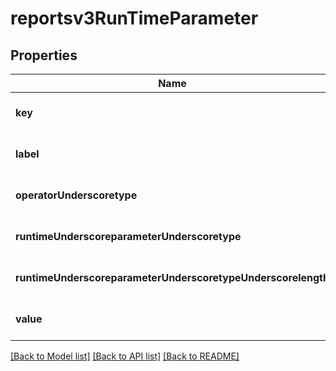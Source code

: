 # reportsv3RunTimeParameter

## Properties
Name | Type | Description | Notes
------------ | ------------- | ------------- | -------------
**key** | **string** |  | [optional] [default to null]
**label** | **string** |  | [optional] [default to null]
**operatorUnderscoretype** | [**Reportsv3OperatorType**](Reportsv3OperatorType.md) |  | [optional] [default to null]
**runtimeUnderscoreparameterUnderscoretype** | [**Reportsv3HeaderType**](Reportsv3HeaderType.md) |  | [optional] [default to null]
**runtimeUnderscoreparameterUnderscoretypeUnderscorelength** | **integer** |  | [optional] [default to null]
**value** | **string** |  | [optional] [default to null]

[[Back to Model list]](../README.md#documentation-for-models) [[Back to API list]](../README.md#documentation-for-api-endpoints) [[Back to README]](../README.md)


